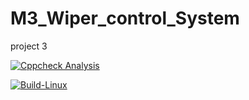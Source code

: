 # M3_Wiper_control_System
project 3

[![Cppcheck Analysis](https://github.com/POLIBOINAKARTHEEK/M3_Wiper_control_System/actions/workflows/cppcheckannalysis.yml/badge.svg)](https://github.com/POLIBOINAKARTHEEK/M3_Wiper_control_System/actions/workflows/cppcheckannalysis.yml)

[![Build-Linux](https://github.com/POLIBOINAKARTHEEK/M3_Wiper_control_System/actions/workflows/build%20on%20linux.yml/badge.svg)](https://github.com/POLIBOINAKARTHEEK/M3_Wiper_control_System/actions/workflows/build%20on%20linux.yml)
